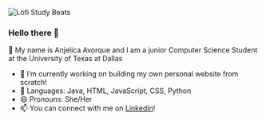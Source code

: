 ![Lofi Study Beats](https://thumbs.gfycat.com/AgedMiniatureBoto-max-1mb.gif)

### Hello there 👋
💬 My name is Anjelica Avorque and I am a junior Computer Science Student at the University of Texas at Dallas
- 🔭 I’m currently working on building my own personal website from scratch!
- 🌱 Languages: Java, HTML, JavaScript, CSS, Python
- 😄 Pronouns: She/Her
- 📫 You can connect with me on [LinkedIn](https://www.linkedin.com/in/anjelica-avorque/)! 
<!--
**evanjelica/evanjelica** is a ✨ _special_ ✨ repository because its `README.md` (this file) appears on your GitHub profile.

Here are some ideas to get you started:

- 🔭 I’m currently working on ...
- 🌱 I’m currently learning ...
- 👯 I’m looking to collaborate on ...
- 🤔 I’m looking for help with ...
- 💬 Ask me about ...
- 📫 How to reach me: ...
- 😄 Pronouns: ...
- ⚡ Fun fact: ...
-->
